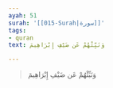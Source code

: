 ```yaml
---
ayah: 51
surah: '[[015-Surah|سورة]]'
tags:
- quran
text: وَنَبِّئْهُمْ عَن ضَيْفِ إِبْرَاهِيمَ

---
```

> وَنَبِّئْهُمْ عَن ضَيْفِ إِبْرَاهِيمَ
